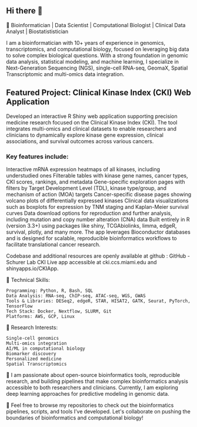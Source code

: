 ## Hi there 👋

🔬 Bioinformatician | Data Scientist | Computational Biologist | Clinical Data Analyst | Biostatististician

I am a bioinformatician with 10+ years of experience in genomics, transcriptomics, and computational biology, focused on leveraging big data to solve complex biological questions. With a strong foundation in genomic data analysis, statistical modeling, and machine learning, I specialize in Next-Generation Sequencing (NGS), single-cell RNA-seq, GeomaX, Spatial Transcriptomic and multi-omics data integration.

## Featured Project: Clinical Kinase Index (CKI) Web Application

Developed an interactive R Shiny web application supporting precision medicine research focused on the Clinical Kinase Index (CKI). The tool integrates multi-omics and clinical datasets to enable researchers and clinicians to dynamically explore kinase gene expression, clinical associations, and survival outcomes across various cancers.

### Key features include:

Interactive mRNA expression heatmaps of all kinases, including understudied ones
Filterable tables with kinase gene names, cancer types, CKI scores, rankings, and metadata
Gene-specific exploration pages with filters by Target Development Level (TDL), kinase type/group, and mechanism of action (MOA) targets
Cancer-specific disease pages showing volcano plots of differentially expressed kinases
Clinical data visualizations such as boxplots for expression by TNM staging and Kaplan-Meier survival curves
Data download options for reproduction and further analysis, including mutation and copy number alteration (CNA) data
Built entirely in R (version 3.3+) using packages like shiny, TCGAbiolinks, limma, edgeR, survival, plotly, and many more. The app leverages Bioconductor databases and is designed for scalable, reproducible bioinformatics workflows to facilitate translational cancer research.

Codebase and additional resources are openly available at github : GitHub - Schurer Lab CKI
Live app accessible at cki.ccs.miami.edu and shinyapps.io/CKIApp.


🔧 Technical Skills:

	Programming: Python, R, Bash, SQL
	Data Analysis: RNA-seq, ChIP-seq, ATAC-seq, WGS, GWAS
	Tools & Libraries: DESeq2, edgeR, STAR, HISAT2, GATK, Seurat, PyTorch, TensorFlow
	Tech Stack: Docker, Nextflow, SLURM, Git
	Platforms: AWS, GCP, Linux

 
🧠 Research Interests:

	Single-cell genomics
	Multi-omics integration
	AI/ML in computational biology
	Biomarker discovery
	Personalized medicine
 	Spatial Transcriptomics



 
🌱 I am passionate about open-source bioinformatics tools, reproducible research, and building pipelines that make complex bioinformatics analysis accessible to both researchers and clinicians. Currently, I am exploring deep learning approaches for predictive modeling in genomic data.


🔗 Feel free to browse my repositories to check out the bioinformatics pipelines, scripts, and tools I’ve developed. Let's collaborate on pushing the boundaries of bioinformatics and computational biology!
